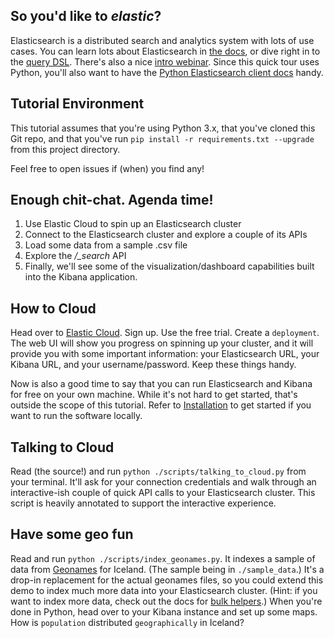 ## So you'd like to _elastic_?

Elasticsearch is a distributed search and analytics system with lots of use cases. You can learn lots about
Elasticsearch in [the docs](https://www.elastic.co/guide/en/elasticsearch/reference/current/_basic_concepts.html),
or dive right in to the [query DSL](https://www.elastic.co/guide/en/elasticsearch/reference/current/query-dsl.html).
There's also a nice 
[intro webinar](https://www.elastic.co/webinars/getting-started-elasticsearch?blade=video&hulk=youtube). Since this
quick tour uses Python, you'll also want to have the 
[Python Elasticsearch client docs](https://elasticsearch-py.readthedocs.io/en/master/) handy.


## Tutorial Environment
This tutorial assumes that you're using Python 3.x, that you've cloned this Git repo, and that you've run
`pip install -r requirements.txt --upgrade` from this project directory.

Feel free to open issues if (when) you find any!


## Enough chit-chat. Agenda time!

 1. Use Elastic Cloud to spin up an Elasticsearch cluster
 1. Connect to the Elasticsearch cluster and explore a couple of its APIs
 1. Load some data from a sample .csv file
 1. Explore the _/\_search_ API
 1. Finally, we'll see some of the visualization/dashboard capabilities built into the Kibana application.
 

## How to Cloud

Head over to [Elastic Cloud](https://www.elastic.co/cloud/elasticsearch-service/signup). Sign up. Use the free trial. 
Create a `deployment`. The web UI will show you progress on spinning up your cluster, and it will provide you with
some important information: your Elasticsearch URL, your Kibana URL, and your username/password.
Keep these things handy.

Now is also a good time to say that you can run Elasticsearch and Kibana for free on your own machine. While it's not
hard to get started, that's outside the scope of this tutorial. Refer to 
[Installation](https://www.elastic.co/guide/en/elasticsearch/reference/current/_installation.html) to get started
if you want to run the software locally.


## Talking to Cloud
Read (the source!) and run `python ./scripts/talking_to_cloud.py` from your terminal. It'll ask for your connection 
credentials and walk through an interactive-ish couple of quick API calls to your Elasticsearch cluster. This script
is heavily annotated to support the interactive experience.


## Have some geo fun
Read and run `python ./scripts/index_geonames.py`. It indexes a sample of data from 
[Geonames](http://download.geonames.org/export/dump/) for Iceland. (The sample being in `./sample_data`.) It's a
drop-in replacement for the actual geonames files, so you could extend this demo to index much more data into your
Elasticsearch cluster. (Hint: if you want to index more data, check out the docs for 
[bulk helpers](https://elasticsearch-py.readthedocs.io/en/master/helpers.html#bulk-helpers).) When you're done in
Python, head over to your Kibana instance and set up some maps. How is `population` distributed `geographically` in
Iceland?